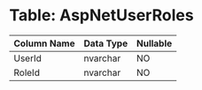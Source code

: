 # Table: AspNetUserRoles

| Column Name | Data Type | Nullable |
|-------------|-----------|----------|
| UserId | nvarchar | NO |
| RoleId | nvarchar | NO |
